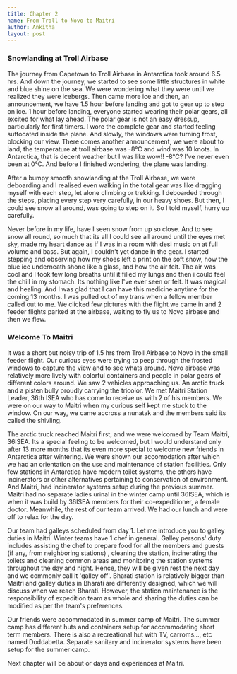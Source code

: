 ```yaml
---
title: Chapter 2
name: From Troll to Novo to Maitri
author: Ankitha
layout: post
---
```


<h3>Snowlanding at Troll Airbase</h3>
<p>The journey from Capetown to Troll Airbase in Antarctica took around 6.5 hrs. And down the journey, we started to see some little structures in white and blue shine on the sea. We were wondering what they were until we realized they were icebergs. Then came more ice and then, an announcement, we have 1.5 hour before landing and got to gear up to step on ice. 1 hour before landing, everyone started wearing their polar gears, all excited for what lay ahead. The polar gear is not an easy dressup, particularly for first timers. I wore the complete gear and started feeling suffocated inside the plane. And slowly, the windows were turning frost, blocking our view. There comes another announcement, we were about to land, the temperature at troll airbase was -8°C and wind was 10 knots. In Antarctica, that is decent weather but I was like wow!! -8°C? I've never even been at 0°C. And before I finished wondering, the plane was landing.</p>

<p>After a bumpy smooth snowlanding at the Troll Airbase, we were deboarding and I realised even walking in the total gear was like dragging myself with each step, let alone climbing or trekking. I deboarded through the steps, placing every step very carefully, in our heavy shoes. But then, I could see snow all around, was going to step on it. So I told myself, hurry up carefully.</p>

<p>Never before in my life, have I seen snow from up so close. And to see snow all round, so much that its all I could see all around until the eyes met sky, made my heart dance as if I was in a room with desi music on at full volume and bass. But again, I couldn't yet dance in the gear. I started stepping and observing how my shoes left a print on the soft snow, how the blue ice underneath shone like a glass, and how the air felt. The air was cool and I took few long breaths until it filled my lungs and then i could feel the chill in my stomach. Its nothing like I've ever seen or felt. It was magical and healing. And I was glad that I can have this medicine anytime for the coming 13 months. I was pulled out of my trans when a fellow member called out to me. We clicked few pictures with the flight we came in and 2 feeder flights parked at the airbase, waiting to fly us to Novo airbase and then we flew.</p>  

<h3>Welcome To Maitri</h3>
<p>It was a short but noisy trip of 1.5 hrs from Troll Airbase to Novo in the small feeder flight. Our curious eyes were trying to peep through the frosted windows to capture the view and to see whats around. Novo airbase was relatively more lively with colorful containers and people in polar gears of different colors around. We saw 2 vehicles approaching us. An arctic truck and a pisten bully proudly carrying the tricolor. We met Maitri Station Leader, 36th ISEA who has come to receive us with 2 of his members. We were on our way to Maitri when my curious self kept me stuck to the window. On our way, we came accross a nunatak and the members said its called the shivling.</p>

<p>The arctic truck reached Maitri first, and we were welcomed by Team Maitri, 36ISEA. Its a special feeling to be welcomed, but I would understand only after 13 more months that its even more special to welcome new friends in Antarctica after wintering. We were shown our accomodation after which we had an orientation on the use and maintenance of station facilities. Only few stations in Antarctica have modern toilet systems, the others have incinerators or other alternatives pertaining to conservation of environment. And Maitri, had incinerator systems setup during the previous summer. Maitri had no separate ladies urinal in the winter camp until 36ISEA, which is when it was build by 36ISEA members for their co-expeditioner, a female doctor. Meanwhile, the rest of our team arrived. We had our lunch and were off to relax for the day.</p>

<p>Our team had galleys scheduled from day 1. Let me introduce you to galley duties in Maitri. Winter teams have 1 chef in general. Galley persons' duty includes assisting the chef to prepare food for all the members and guests (if any, from neighboring stations) , cleaning the station, incinerating the toilets and cleaning common areas and monitoring the station systems throughout the day and night. Hence, they will be given rest the next day and we commonly call it 'galley off'. Bharati station is relatively bigger than Maitri and galley duties in Bharati are differently designed, which we will discuss when we reach Bharati. However, the station maintenance is the responsibility of expedition team as whole and sharing the duties can be modified as per the team's preferences.</p>

<p>Our friends were accommodated in summer camp of Maitri. The summer camp has different huts and containers setup for accommodating short term members. There is also a recreational hut with TV, carroms..., etc named Doddabetta. Separate sanitary and incinerator systems have been setup for the summer camp.</p>

<p>Next chapter will be about or days and experiences at Maitri.</p>